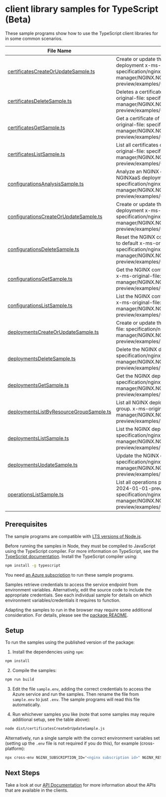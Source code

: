 # client library samples for TypeScript (Beta)

These sample programs show how to use the TypeScript client libraries for in some common scenarios.

| **File Name**                                                                   | **Description**                                                                                                                                                                                                           |
| ------------------------------------------------------------------------------- | ------------------------------------------------------------------------------------------------------------------------------------------------------------------------------------------------------------------------- |
| [certificatesCreateOrUpdateSample.ts][certificatescreateorupdatesample]         | Create or update the NGINX certificates for given NGINX deployment x-ms-original-file: specification/nginx/resource-manager/NGINX.NGINXPLUS/preview/2024-01-01-preview/examples/Certificates_CreateOrUpdate.json          |
| [certificatesDeleteSample.ts][certificatesdeletesample]                         | Deletes a certificate from the NGINX deployment x-ms-original-file: specification/nginx/resource-manager/NGINX.NGINXPLUS/preview/2024-01-01-preview/examples/Certificates_Delete.json                                     |
| [certificatesGetSample.ts][certificatesgetsample]                               | Get a certificate of given NGINX deployment x-ms-original-file: specification/nginx/resource-manager/NGINX.NGINXPLUS/preview/2024-01-01-preview/examples/Certificates_Get.json                                            |
| [certificatesListSample.ts][certificateslistsample]                             | List all certificates of given NGINX deployment x-ms-original-file: specification/nginx/resource-manager/NGINX.NGINXPLUS/preview/2024-01-01-preview/examples/Certificates_List.json                                       |
| [configurationsAnalysisSample.ts][configurationsanalysissample]                 | Analyze an NGINX configuration without applying it to the NGINXaaS deployment x-ms-original-file: specification/nginx/resource-manager/NGINX.NGINXPLUS/preview/2024-01-01-preview/examples/Configurations_Analysis.json   |
| [configurationsCreateOrUpdateSample.ts][configurationscreateorupdatesample]     | Create or update the NGINX configuration for given NGINX deployment x-ms-original-file: specification/nginx/resource-manager/NGINX.NGINXPLUS/preview/2024-01-01-preview/examples/Configurations_CreateOrUpdate.json       |
| [configurationsDeleteSample.ts][configurationsdeletesample]                     | Reset the NGINX configuration of given NGINX deployment to default x-ms-original-file: specification/nginx/resource-manager/NGINX.NGINXPLUS/preview/2024-01-01-preview/examples/Configurations_Delete.json                |
| [configurationsGetSample.ts][configurationsgetsample]                           | Get the NGINX configuration of given NGINX deployment x-ms-original-file: specification/nginx/resource-manager/NGINX.NGINXPLUS/preview/2024-01-01-preview/examples/Configurations_Get.json                                |
| [configurationsListSample.ts][configurationslistsample]                         | List the NGINX configuration of given NGINX deployment. x-ms-original-file: specification/nginx/resource-manager/NGINX.NGINXPLUS/preview/2024-01-01-preview/examples/Configurations_List.json                             |
| [deploymentsCreateOrUpdateSample.ts][deploymentscreateorupdatesample]           | Create or update the NGINX deployment x-ms-original-file: specification/nginx/resource-manager/NGINX.NGINXPLUS/preview/2024-01-01-preview/examples/Deployments_Create.json                                                |
| [deploymentsDeleteSample.ts][deploymentsdeletesample]                           | Delete the NGINX deployment resource x-ms-original-file: specification/nginx/resource-manager/NGINX.NGINXPLUS/preview/2024-01-01-preview/examples/Deployments_Delete.json                                                 |
| [deploymentsGetSample.ts][deploymentsgetsample]                                 | Get the NGINX deployment x-ms-original-file: specification/nginx/resource-manager/NGINX.NGINXPLUS/preview/2024-01-01-preview/examples/Deployments_Get.json                                                                |
| [deploymentsListByResourceGroupSample.ts][deploymentslistbyresourcegroupsample] | List all NGINX deployments under the specified resource group. x-ms-original-file: specification/nginx/resource-manager/NGINX.NGINXPLUS/preview/2024-01-01-preview/examples/Deployments_ListByResourceGroup.json          |
| [deploymentsListSample.ts][deploymentslistsample]                               | List the NGINX deployments resources x-ms-original-file: specification/nginx/resource-manager/NGINX.NGINXPLUS/preview/2024-01-01-preview/examples/Deployments_List.json                                                   |
| [deploymentsUpdateSample.ts][deploymentsupdatesample]                           | Update the NGINX deployment x-ms-original-file: specification/nginx/resource-manager/NGINX.NGINXPLUS/preview/2024-01-01-preview/examples/Deployments_Update.json                                                          |
| [operationsListSample.ts][operationslistsample]                                 | List all operations provided by Nginx.NginxPlus for the 2024-01-01-preview api version. x-ms-original-file: specification/nginx/resource-manager/NGINX.NGINXPLUS/preview/2024-01-01-preview/examples/Operations_List.json |

## Prerequisites

The sample programs are compatible with [LTS versions of Node.js](https://github.com/nodejs/release#release-schedule).

Before running the samples in Node, they must be compiled to JavaScript using the TypeScript compiler. For more information on TypeScript, see the [TypeScript documentation][typescript]. Install the TypeScript compiler using:

```bash
npm install -g typescript
```

You need [an Azure subscription][freesub] to run these sample programs.

Samples retrieve credentials to access the service endpoint from environment variables. Alternatively, edit the source code to include the appropriate credentials. See each individual sample for details on which environment variables/credentials it requires to function.

Adapting the samples to run in the browser may require some additional consideration. For details, please see the [package README][package].

## Setup

To run the samples using the published version of the package:

1. Install the dependencies using `npm`:

```bash
npm install
```

2. Compile the samples:

```bash
npm run build
```

3. Edit the file `sample.env`, adding the correct credentials to access the Azure service and run the samples. Then rename the file from `sample.env` to just `.env`. The sample programs will read this file automatically.

4. Run whichever samples you like (note that some samples may require additional setup, see the table above):

```bash
node dist/certificatesCreateOrUpdateSample.js
```

Alternatively, run a single sample with the correct environment variables set (setting up the `.env` file is not required if you do this), for example (cross-platform):

```bash
npx cross-env NGINX_SUBSCRIPTION_ID="<nginx subscription id>" NGINX_RESOURCE_GROUP="<nginx resource group>" node dist/certificatesCreateOrUpdateSample.js
```

## Next Steps

Take a look at our [API Documentation][apiref] for more information about the APIs that are available in the clients.

[certificatescreateorupdatesample]: https://github.com/Azure/azure-sdk-for-js/blob/main/sdk/nginx/arm-nginx/samples/v4-beta/typescript/src/certificatesCreateOrUpdateSample.ts
[certificatesdeletesample]: https://github.com/Azure/azure-sdk-for-js/blob/main/sdk/nginx/arm-nginx/samples/v4-beta/typescript/src/certificatesDeleteSample.ts
[certificatesgetsample]: https://github.com/Azure/azure-sdk-for-js/blob/main/sdk/nginx/arm-nginx/samples/v4-beta/typescript/src/certificatesGetSample.ts
[certificateslistsample]: https://github.com/Azure/azure-sdk-for-js/blob/main/sdk/nginx/arm-nginx/samples/v4-beta/typescript/src/certificatesListSample.ts
[configurationsanalysissample]: https://github.com/Azure/azure-sdk-for-js/blob/main/sdk/nginx/arm-nginx/samples/v4-beta/typescript/src/configurationsAnalysisSample.ts
[configurationscreateorupdatesample]: https://github.com/Azure/azure-sdk-for-js/blob/main/sdk/nginx/arm-nginx/samples/v4-beta/typescript/src/configurationsCreateOrUpdateSample.ts
[configurationsdeletesample]: https://github.com/Azure/azure-sdk-for-js/blob/main/sdk/nginx/arm-nginx/samples/v4-beta/typescript/src/configurationsDeleteSample.ts
[configurationsgetsample]: https://github.com/Azure/azure-sdk-for-js/blob/main/sdk/nginx/arm-nginx/samples/v4-beta/typescript/src/configurationsGetSample.ts
[configurationslistsample]: https://github.com/Azure/azure-sdk-for-js/blob/main/sdk/nginx/arm-nginx/samples/v4-beta/typescript/src/configurationsListSample.ts
[deploymentscreateorupdatesample]: https://github.com/Azure/azure-sdk-for-js/blob/main/sdk/nginx/arm-nginx/samples/v4-beta/typescript/src/deploymentsCreateOrUpdateSample.ts
[deploymentsdeletesample]: https://github.com/Azure/azure-sdk-for-js/blob/main/sdk/nginx/arm-nginx/samples/v4-beta/typescript/src/deploymentsDeleteSample.ts
[deploymentsgetsample]: https://github.com/Azure/azure-sdk-for-js/blob/main/sdk/nginx/arm-nginx/samples/v4-beta/typescript/src/deploymentsGetSample.ts
[deploymentslistbyresourcegroupsample]: https://github.com/Azure/azure-sdk-for-js/blob/main/sdk/nginx/arm-nginx/samples/v4-beta/typescript/src/deploymentsListByResourceGroupSample.ts
[deploymentslistsample]: https://github.com/Azure/azure-sdk-for-js/blob/main/sdk/nginx/arm-nginx/samples/v4-beta/typescript/src/deploymentsListSample.ts
[deploymentsupdatesample]: https://github.com/Azure/azure-sdk-for-js/blob/main/sdk/nginx/arm-nginx/samples/v4-beta/typescript/src/deploymentsUpdateSample.ts
[operationslistsample]: https://github.com/Azure/azure-sdk-for-js/blob/main/sdk/nginx/arm-nginx/samples/v4-beta/typescript/src/operationsListSample.ts
[apiref]: https://docs.microsoft.com/javascript/api/@azure/arm-nginx?view=azure-node-preview
[freesub]: https://azure.microsoft.com/free/
[package]: https://github.com/Azure/azure-sdk-for-js/tree/main/sdk/nginx/arm-nginx/README.md
[typescript]: https://www.typescriptlang.org/docs/home.html
